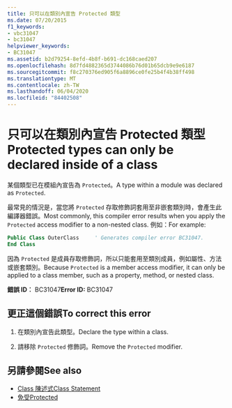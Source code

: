```yaml
---
title: 只可以在類別內宣告 Protected 類型
ms.date: 07/20/2015
f1_keywords:
- vbc31047
- bc31047
helpviewer_keywords:
- BC31047
ms.assetid: b2d79254-8efd-4b8f-b691-dc168caed207
ms.openlocfilehash: 8d7fd4882365d3744086b76d01b65dcb9e9e6187
ms.sourcegitcommit: f8c270376ed905f6a8896ce0fe25b4f4b38ff498
ms.translationtype: MT
ms.contentlocale: zh-TW
ms.lasthandoff: 06/04/2020
ms.locfileid: "84402508"
---
```

# <a name="protected-types-can-only-be-declared-inside-of-a-class"></a><span data-ttu-id="b4cc4-102">只可以在類別內宣告 Protected 類型</span><span class="sxs-lookup"><span data-stu-id="b4cc4-102">Protected types can only be declared inside of a class</span></span>
<span data-ttu-id="b4cc4-103">某個類型已在模組內宣告為 `Protected`。</span><span class="sxs-lookup"><span data-stu-id="b4cc4-103">A type within a module was declared as `Protected`.</span></span>

<span data-ttu-id="b4cc4-104">最常見的情況是，當您將 `Protected` 存取修飾詞套用至非嵌套類別時，會產生此編譯器錯誤。</span><span class="sxs-lookup"><span data-stu-id="b4cc4-104">Most commonly, this compiler error results when you apply the `Protected` access modifier to a non-nested class.</span></span> <span data-ttu-id="b4cc4-105">例如：</span><span class="sxs-lookup"><span data-stu-id="b4cc4-105">For example:</span></span>

```vb
Public Class OuterClass     ' Generates compiler error BC31047.
End Class
```

<span data-ttu-id="b4cc4-106">因為 `Protected` 是成員存取修飾詞，所以只能套用至類別成員，例如屬性、方法或嵌套類別。</span><span class="sxs-lookup"><span data-stu-id="b4cc4-106">Because `Protected` is a member access modifier, it can only be applied to a class member, such as a property, method, or nested class.</span></span>

 <span data-ttu-id="b4cc4-107">**錯誤 ID︰** BC31047</span><span class="sxs-lookup"><span data-stu-id="b4cc4-107">**Error ID:** BC31047</span></span>  
  
## <a name="to-correct-this-error"></a><span data-ttu-id="b4cc4-108">更正這個錯誤</span><span class="sxs-lookup"><span data-stu-id="b4cc4-108">To correct this error</span></span>  
  
1. <span data-ttu-id="b4cc4-109">在類別內宣告此類型。</span><span class="sxs-lookup"><span data-stu-id="b4cc4-109">Declare the type within a class.</span></span>  
  
2. <span data-ttu-id="b4cc4-110">請移除 `Protected` 修飾詞。</span><span class="sxs-lookup"><span data-stu-id="b4cc4-110">Remove the `Protected` modifier.</span></span>  
  
## <a name="see-also"></a><span data-ttu-id="b4cc4-111">另請參閱</span><span class="sxs-lookup"><span data-stu-id="b4cc4-111">See also</span></span>

- [<span data-ttu-id="b4cc4-112">Class 陳述式</span><span class="sxs-lookup"><span data-stu-id="b4cc4-112">Class Statement</span></span>](../language-reference/statements/class-statement.md)
- [<span data-ttu-id="b4cc4-113">免受</span><span class="sxs-lookup"><span data-stu-id="b4cc4-113">Protected</span></span>](../language-reference/modifiers/protected.md)
